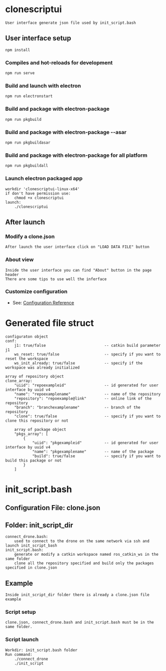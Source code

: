 # clonescriptui 
```
User interface generate json file used by init_script.bash
```
## User interface setup
```
npm install
```
### Compiles and hot-reloads for development
```
npm run serve
```
### Build and launch with electron
```
npm run electronstart
```
### Build and package with electron-package
```
npm run pkgbuild
```
### Build and package with electron-package --asar
```
npm run pkgbuildasar
```
### Build and package with electron-package for all platform
```
npm run pkgbuildall
```
### Launch electron packaged app
```
workdir 'clonescriptui-linux-x64'
if don't have permission use:
    chmod +x clonescriptui
launch:
    ./clonescriptui
```
## After launch

### Modify a clone.json
```
After launch the user interface click on "LOAD DATA FILE" button
```
### About view
```
Inside the user interface you can find "About" button in the page header
There are some tips to use well the inferface
```
### Customize configuration
* See: [Configuration Reference](https://cli.vuejs.org/config/)

# Generated file struct
```
configuraton object
conf:
    j1: true/false                          -- catkin build parameter j1
    ws_reset: true/false                    -- specify if you want to reset the workspace
    ws_init_already: true/false             -- specify if the workspace was already initialized

array of repository object
clone_array:
    "uiid": "repoexampleid"                 -- id generated for user interface by uuid v4
    "name": "repoexamplename"               -- name of the repository
    "repository": "repoexample@link"        -- online link of the repository
    "branch": "branchexamplename"           -- branch of the repository
    "clone": true/false                     -- specify if you want to clone this repository or not

    array of package object
    "pkgs_array": [
        {       
            "uiid": "pkgexampleid"          -- id generated for user interface by uuid v4       
            "name": "pkgexamplename"        -- name of the package
            "build": true/false             -- specify if you want to build this package or not
        }
    ]
```

# init_script.bash

## Configuration File: clone.json 
## Folder: init_script_dir
```
connect_drone.bash:
    used to connect to the drone on the same network via ssh and launch init_script_bash
init_script.bash:
    generate or modify a catkin workspace named ros_catkin_ws in the same folder
    clone all the repository specified and build only the packages specified in clone.json
```
## Example
```
Inside init_script_dir folder there is already a clone.json file example
```
### Script setup
```
clone.json, connect_drone.bash and init_script.bash must be in the same folder.
```
### Script launch
```
Workdir: init_script.bash folder
Run command: 
    ./connect_drone
    ./init_script
```